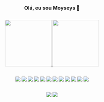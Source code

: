 <h3 align="center">Olá, eu sou Moyseys 👋<h3>

##
  <div align="center">
    <a href="https://github.com/Moyseys">
    <img height="150em" src="https://github-readme-stats.vercel.app/api/top-langs/?username=Moyseys&layout=compact&langs_count=7&theme=radical"/>
    <img height="150em" src="https://github-readme-stats.vercel.app/api?username=Moyseys&show_icons=true&theme=radical&include_all_commits=true&count_private=true&layout=compact"/>
  </div>

##
	
<div align="center">
	<img src="https://skillicons.dev/icons?i=ts">
	<img src="https://skillicons.dev/icons?i=py">
	<img src="https://skillicons.dev/icons?i=nodejs">
	<img src="https://skillicons.dev/icons?i=react">
	<img src="https://skillicons.dev/icons?i=angular">
	<img src="https://skillicons.dev/icons?i=next">
	<img src="https://skillicons.dev/icons?i=jest">
	<img src="https://skillicons.dev/icons?i=mysql">
	<img src="https://skillicons.dev/icons?i=mongodb">
	<img src="https://skillicons.dev/icons?i=docker">
	<img src="https://skillicons.dev/icons?i=linux">
	<img src="https://skillicons.dev/icons?i=git">
</div>

##

<div align="center">
    <a align="center" href="https://mail.google.com/mail/u/0/#inbox?compose=CllgCJZcQsfJNDbzBtllMdSnkBWtCRZbbbjLrkGTbdPwslzwgJKHlqCMGFMRddnkJkmbRqpwHRL" target="_blank">
   <img align="center" src="https://img.shields.io/badge/Gmail-D14836?style=for-the-badge&logo=gmail&logoColor=white" target="_blank"></a> 

   <a align="center" href="https://www.linkedin.com/in/moyseys-ferreira-veroni-a55611231/" target="_blank">
   <img align="center" src="https://img.shields.io/badge/-LinkedIn-%230077B5?style=for-the-badge&logo=linkedin&logoColor=white" target="_blank"></a> 
  </div>
